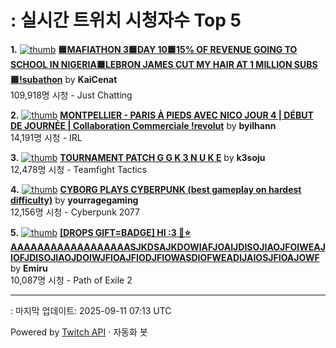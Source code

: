 # : 실시간 트위치 시청자수 Top 5

**1.** [![thumb](https://static-cdn.jtvnw.net/previews-ttv/live_user_kaicenat-320x180.jpg)](https://twitch.tv/KaiCenat)
**[🟦MAFIATHON 3🟦DAY 10🟦15% OF REVENUE GOING TO SCHOOL IN NIGERIA🟦LEBRON JAMES CUT MY HAIR AT 1 MILLION SUBS🟦!subathon](https://twitch.tv/KaiCenat)** by **KaiCenat**<br>109,918명 시청  - Just Chatting

**2.** [![thumb](https://static-cdn.jtvnw.net/previews-ttv/live_user_byilhann-320x180.jpg)](https://twitch.tv/byilhann)
**[MONTPELLIER - PARIS À PIEDS AVEC NICO JOUR 4 | DÉBUT DE JOURNÉE | Collaboration Commerciale !revolut](https://twitch.tv/byilhann)** by **byilhann**<br>14,191명 시청  - IRL

**3.** [![thumb](https://static-cdn.jtvnw.net/previews-ttv/live_user_k3soju-320x180.jpg)](https://twitch.tv/k3soju)
**[TOURNAMENT PATCH G G K 3 N U K E](https://twitch.tv/k3soju)** by **k3soju**<br>12,478명 시청  - Teamfight Tactics

**4.** [![thumb](https://static-cdn.jtvnw.net/previews-ttv/live_user_yourragegaming-320x180.jpg)](https://twitch.tv/yourragegaming)
**[CYBORG PLAYS CYBERPUNK (best gameplay on hardest difficulty)](https://twitch.tv/yourragegaming)** by **yourragegaming**<br>12,156명 시청  - Cyberpunk 2077

**5.** [![thumb](https://static-cdn.jtvnw.net/previews-ttv/live_user_emiru-320x180.jpg)](https://twitch.tv/Emiru)
**[[DROPS GIFT=BADGE] HI :3 🤍⭐️ AAAAAAAAAAAAAAAAAASJKDSAJKDOWIAFJOAIJDISOJIAOJFOIWEAJIOFJDISOJIAOJDOIWJFIOAJFIODJFIOWASDIOFWEADIJAIOSJFIOAJOWF](https://twitch.tv/Emiru)** by **Emiru**<br>10,087명 시청  - Path of Exile 2


---
: 마지막 업데이트: 2025-09-11 07:13 UTC

Powered by [Twitch API](https://dev.twitch.tv/docs/api/reference) · 자동화 봇